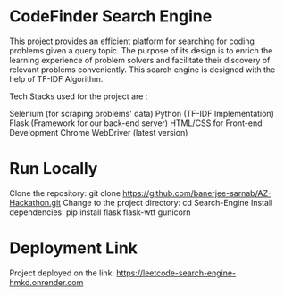 # CodeFinder Search Engine
This project provides an efficient platform for searching for coding problems given a query topic. The purpose of its design is to enrich the learning experience of problem solvers and facilitate their discovery of relevant problems conveniently.
This search engine is designed with the help of TF-IDF Algorithm.

Tech Stacks used for the project are :

Selenium (for scraping problems' data)
Python (TF-IDF Implementation)
Flask (Framework for our back-end server)
HTML/CSS for Front-end Development
Chrome WebDriver (latest version)

# Run Locally
Clone the repository: git clone https://github.com/banerjee-sarnab/AZ-Hackathon.git
Change to the project directory: cd Search-Engine
Install dependencies: pip install flask flask-wtf gunicorn

# Deployment Link
Project deployed on the link: https://leetcode-search-engine-hmkd.onrender.com
